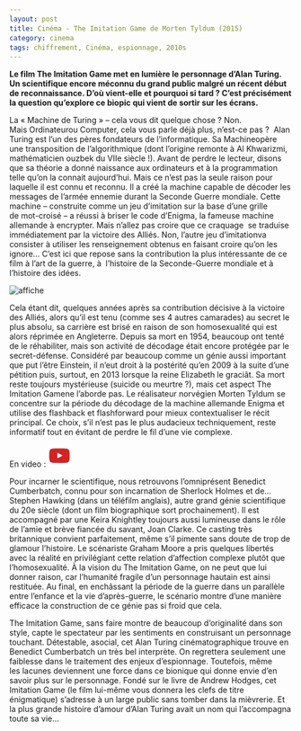 ```yaml
---
layout: post
title: Cinéma - The Imitation Game de Morten Tyldum (2015)
category: cinema
tags: chiffrement, Cinéma, espionnage, 2010s
---
```

**Le film The Imitation Game met en lumière le personnage d’Alan Turing. Un scientifique encore méconnu du grand public malgré un récent début de reconnaissance. D’où vient-elle et pourquoi si tard ? C’est précisément la question qu’explore ce biopic qui vient de sortir sur les écrans.**

La « Machine de Turing » – cela vous dit quelque chose ? Non. Mais Ordinateurou Computer, cela vous parle déjà plus, n’est-ce pas ?  Alan Turing est l’un des pères fondateurs de l’informatique. Sa Machineopère une transposition de l’algorithmique (dont l’origine remonte à Al Khwarizmi, mathématicien ouzbek du VIIe siècle !). Avant de perdre le lecteur, disons que sa théorie a donné naissance aux ordinateurs et à la programmation telle qu’on la connait aujourd’hui. Mais ce n’est pas la seule raison pour laquelle il est connu et reconnu. Il a créé la machine capable de décoder les messages de l’armée ennemie durant la Seconde Guerre mondiale. Cette machine – construite comme un jeu d’imitation sur la base d’une grille de mot-croisé – a réussi à briser le code d’Enigma, la fameuse machine allemande à encrypter. Mais n’allez pas croire que ce craquage  se traduise immédiatement par la victoire des Alliés. Non, l’autre jeu d’imitationva consister à utiliser les renseignement obtenus en faisant croire qu’on les ignore… C’est ici que repose sans la contribution la plus intéressante de ce film à l’art de la guerre, à  l’histoire de la Seconde-Guerre mondiale et à l’histoire des idées.

![affiche](https://filedn.eu/llqi9IBxlYouGRXYG2xlROb/img/2015/imitationgame.jpg)

Cela étant dit, quelques années après sa contribution décisive à la victoire des Alliés, alors qu’il est tenu (comme ses 4 autres camarades) au secret le plus absolu, sa carrière est brisé en raison de son homosexualité qui est alors réprimée en Angleterre. Depuis sa mort en 1954, beaucoup ont tenté de le réhabiliter, mais son activité de décodage était encore protégée par le secret-défense. Considéré par beaucoup comme un génie aussi important que put l’être Einstein, il n’eut droit à la postérité qu’en 2009 à la suite d’une pétition puis, surtout, en 2013 lorsque la reine Elizabeth le graciât. Sa mort reste toujours mystérieuse (suicide ou meurtre ?), mais cet aspect The Imitation Gamene l’aborde pas. Le réalisateur norvégien Morten Tyldum se concentre sur la période du décodage de la machine allemande Enigma et utilise des flashback et flashforward pour mieux contextualiser le récit principal. Ce choix, s’il n’est pas le plus audacieux techniquement, reste informatif tout en évitant de perdre le fil d’une vie complexe.

En video : [![video](/images/youtube.png)](https://www.youtube.com/watch?v=S5CjKEFb-sM)

Pour incarner le scientifique, nous retrouvons l’omniprésent Benedict Cumberbatch, connu pour son incarnation de Sherlock Holmes et de… Stephen Hawking (dans un téléfilm anglais), autre grand génie scientifique du 20e siècle (dont un film biographique sort prochainement). Il est accompagné par une Keira Knightley toujours aussi lumineuse dans le rôle de l’amie et brève fiancée du savant, Joan Clarke. Ce casting très britannique convient parfaitement, même s’il pimente sans doute de trop de glamour l’histoire. Le scénariste Graham Moore a pris quelques libertés avec la réalité en privilégiant cette relation d’affection complexe plutôt que l’homosexualité. À la vision du The Imitation Game, on ne peut que lui donner raison, car l’humanité fragile d’un personnage hautain est ainsi restituée. Au final, en enchâssant la période de la guerre dans un parallèle entre l’enfance et la vie d’après-guerre, le scénario montre d’une manière efficace la construction de ce génie pas si froid que cela.

The Imitation Game, sans faire montre de beaucoup d’originalité dans son style, capte le spectateur par les sentiments en construisant un personnage touchant. Détestable, asocial, cet Alan Turing cinématographique trouve en Benedict Cumberbatch un très bel interprète. On regrettera seulement une faiblesse dans le traitement des enjeux d’espionnage. Toutefois, même les lacunes deviennent une force dans ce bionique qui donne envie d’en savoir plus sur le personnage. Fondé sur le livre de Andrew Hodges, cet Imitation Game (le film lui-même vous donnera les clefs de titre énigmatique) s’adresse à un large public sans tomber dans la mièvrerie. Et la plus grande histoire d’amour d’Alan Turing avait un nom qui l’accompagna toute sa vie…


